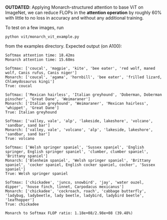 **OUTDATED**: Applying Monarch-structured attention to base ViT on ImageNet, we can reduce FLOPs in the **attention operation** by roughly 60% with little to no loss in accuracy and without any additional training.

To test on a few images, run
```
python vit/monarch_vit_example.py
```
from the examples directory. Expected output (on A100):
```
Softmax attention time: 18.42ms
Monarch attention time: 15.68ms

Softmax: ['coucal', 'magpie', 'kite', 'bee eater', 'red wolf, maned wolf, Canis rufus, Canis niger']
Monarch: ['coucal', 'agama', 'hornbill', 'bee eater', 'frilled lizard, Chlamydosaurus kingi']
True: coucal

Softmax: ['Mexican hairless', 'Italian greyhound', 'Doberman, Doberman pinscher', 'Great Dane', 'Weimaraner']
Monarch: ['Italian greyhound', 'Weimaraner', 'Mexican hairless', 'whippet', 'Great Dane']
True: Italian greyhound

Softmax: ['valley, vale', 'alp', 'lakeside, lakeshore', 'volcano', 'sandbar, sand bar']
Monarch: ['valley, vale', 'volcano', 'alp', 'lakeside, lakeshore', 'sandbar, sand bar']
True: volcano

Softmax: ['Welsh springer spaniel', 'Sussex spaniel', 'English springer, English springer spaniel', 'clumber, clumber spaniel', 'Brittany spaniel']
Monarch: ['Blenheim spaniel', 'Welsh springer spaniel', 'Brittany spaniel', 'cocker spaniel, English cocker spaniel, cocker', 'Sussex spaniel']
True: Welsh springer spaniel

Softmax: ['chickadee', 'junco, snowbird', 'jay', 'water ouzel, dipper', 'house finch, linnet, Carpodacus mexicanus']
Monarch: ['chickadee', 'cockroach, roach', 'cabbage butterfly', 'ladybug, ladybeetle, lady beetle, ladybird, ladybird beetle', 'leafhopper']
True: chickadee

Monarch to Softmax FLOP ratio: 1.18e+08/2.98e+08 (39.48%)
```

